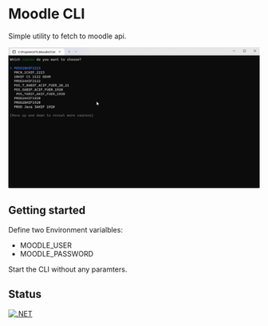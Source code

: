 # Moodle CLI

Simple utility to fetch to moodle api.

![MoodleCLIInProgress](moodle-cli.gif)

## Getting started

Define two Environment varialbles:

 - MOODLE_USER
 - MOODLE_PASSWORD
 
 Start the CLI without any paramters.
 
 ## Status
 
 [![.NET](https://github.com/jfuerlinger/moodle-cli/actions/workflows/build.yml/badge.svg)](https://github.com/jfuerlinger/moodle-cli/actions/workflows/build.yml)
